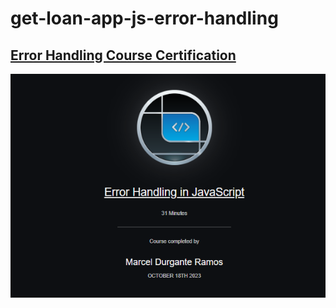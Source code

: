 # get-loan-app-js-error-handling

## [Error Handling Course Certification](https://app.pluralsight.com/achievements/share/104f19fe-f13e-4be0-ab0f-eb36485f9213)

![Certification Image](image.png)
